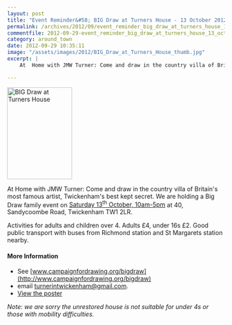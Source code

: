 ```yaml
---
layout: post
title: "Event Reminder&#58; BIG Draw at Turners House - 13 October 2012"
permalink: /archives/2012/09/event_reminder_big_draw_at_turners_house_13_octobe.html
commentfile: 2012-09-29-event_reminder_big_draw_at_turners_house_13_octobe
category: around_town
date: 2012-09-29 10:35:11
image: "/assets/images/2012/BIG_Draw_at_Turners_House_thumb.jpg"
excerpt: |
    At  Home with JMW Turner: Come and draw in the country villa of Britain's most famous artist, Twickenham's best kept secret. We are holding a Big Draw family event on <a href="https://stmargarets.london/event/event/200705143619">Saturday 13<sup>th</sup> October, 10am-5pm</a> at 40, Sandycoombe Road, Twickenham TW2 2LR.

---
```


<a href="/assets/images/2012/BIG_Draw_at_Turners_House.jpg" title="See larger version of - BIG Draw at Turners House"><img src="/assets/images/2012/BIG_Draw_at_Turners_House_thumb.jpg" width="150" height="212" alt="BIG Draw at Turners House" class="photo right" /></a>

At Home with JMW Turner: Come and draw in the country villa of Britain's most famous artist, Twickenham's best kept secret. We are holding a Big Draw family event on [Saturday 13<sup>th</sup> October, 10am-5pm](/event/event/200705143619) at 40, Sandycoombe Road, Twickenham TW1 2LR.

Activities for adults and children over 4. Adults £4, under 16s £2. Good public transport with buses from Richmond station and St Margarets station nearby.

#### More Information

-   See [www.campaignfordrawing.org/bigdraw](http://www.campaignfordrawing.org/bigdraw)
-   email <turnerintwickenham@gmail.com>.
-   [View the poster](/assets/images/2012/BIG_Draw_at_Turners_House.jpg)

*Note: we are sorry the unrestored house is not suitable for under 4s or those with mobility difficulties.*
